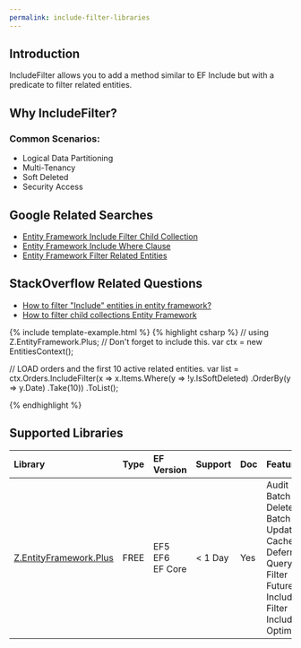 ```yaml
---
permalink: include-filter-libraries
---
```


## Introduction

IncludeFilter allows you to add a method similar to EF Include but with a predicate to filter related entities.

## Why IncludeFilter?

### Common Scenarios:

 - Logical Data Partitioning
 - Multi-Tenancy
 - Soft Deleted
 - Security Access

## Google Related Searches

 - [Entity Framework Include Filter Child Collection](https://www.google.com/search?q=entity+framework+include+filter+child+collection)
 - [Entity Framework Include Where Clause](https://www.google.com/search?q=entity+framework+include+where+clause)
 - [Entity Framework Filter Related Entities](https://www.google.com/search?q=entity+framework+filter+related+entities)

## StackOverflow Related Questions

 - [How to filter "Include" entities in entity framework?](https://stackoverflow.com/questions/39636952/how-to-filter-include-entities-in-entity-framework)
 - [How to filter child collections Entity Framework](https://stackoverflow.com/questions/39046597/how-to-filter-child-collections-entity-framework)

{% include template-example.html %} 
{% highlight csharp %}
// using Z.EntityFramework.Plus; // Don't forget to include this.
var ctx = new EntitiesContext();

// LOAD orders and the first 10 active related entities.
var list = ctx.Orders.IncludeFilter(x => x.Items.Where(y => !y.IsSoftDeleted)
                                               .OrderBy(y => y.Date)
                                               .Take(10))
                                               .ToList();

{% endhighlight %}

## Supported Libraries

|Library	|Type	|EF Version	|Support	|Doc	|Features|
|:----------|:----------|:----------|:----------|:----------|:----------|
|[Z.EntityFramework.Plus](http://entityframework-plus.net/)	|FREE	|EF5<br>EF6<br>EF Core|	< 1 Day	|Yes    |Audit<br>Batch Delete<br>Batch Update<br>Cache<br>Deferred Query<br>Filter<br>Future<br>Include Filter<br>Include Optimized|

